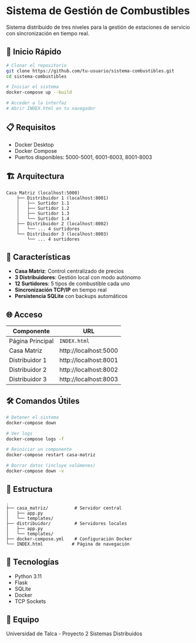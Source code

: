 # Sistema de Gestión de Combustibles

Sistema distribuido de tres niveles para la gestión de estaciones de servicio con sincronización en tiempo real.

## 🚀 Inicio Rápido

```bash
# Clonar el repositorio
git clone https://github.com/tu-usuario/sistema-combustibles.git
cd sistema-combustibles

# Iniciar el sistema
docker-compose up --build

# Acceder a la interfaz
# Abrir INDEX.html en tu navegador
```

## 📋 Requisitos

- Docker Desktop
- Docker Compose
- Puertos disponibles: 5000-5001, 6001-6003, 8001-8003

## 🏗️ Arquitectura

```
Casa Matriz (localhost:5000)
    ├── Distribuidor 1 (localhost:8001)
    │   ├── Surtidor 1.1
    │   ├── Surtidor 1.2
    │   ├── Surtidor 1.3
    │   └── Surtidor 1.4
    ├── Distribuidor 2 (localhost:8002)
    │   └── ... 4 surtidores
    └── Distribuidor 3 (localhost:8003)
        └── ... 4 surtidores
```

## 🎯 Características

- **Casa Matriz**: Control centralizado de precios
- **3 Distribuidores**: Gestión local con modo autónomo
- **12 Surtidores**: 5 tipos de combustible cada uno
- **Sincronización TCP/IP** en tiempo real
- **Persistencia SQLite** con backups automáticos

## 🌐 Acceso

| Componente | URL |
|-----------|-----|
| Página Principal | `INDEX.html` |
| Casa Matriz | http://localhost:5000 |
| Distribuidor 1 | http://localhost:8001 |
| Distribuidor 2 | http://localhost:8002 |
| Distribuidor 3 | http://localhost:8003 |

## 🛠️ Comandos Útiles

```bash
# Detener el sistema
docker-compose down

# Ver logs
docker-compose logs -f

# Reiniciar un componente
docker-compose restart casa-matriz

# Borrar datos (incluye volúmenes)
docker-compose down -v
```

## 📁 Estructura

```
.
├── casa_matriz/          # Servidor central
│   ├── app.py
│   └── templates/
├── distribuidor/         # Servidores locales
│   ├── app.py
│   └── templates/
├── docker-compose.yml    # Configuración Docker
└── INDEX.html           # Página de navegación
```

## 🎨 Tecnologías

- Python 3.11
- Flask
- SQLite
- Docker
- TCP Sockets

## 👥 Equipo

Universidad de Talca - Proyecto 2 Sistemas Distribuidos


